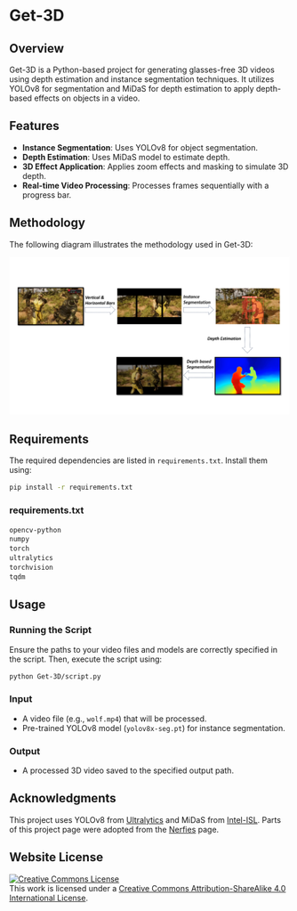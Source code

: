 # Get-3D

## Overview
Get-3D is a Python-based project for generating glasses-free 3D videos using depth estimation and instance segmentation techniques. It utilizes YOLOv8 for segmentation and MiDaS for depth estimation to apply depth-based effects on objects in a video.

## Features
- **Instance Segmentation**: Uses YOLOv8 for object segmentation.
- **Depth Estimation**: Uses MiDaS model to estimate depth.
- **3D Effect Application**: Applies zoom effects and masking to simulate 3D depth.
- **Real-time Video Processing**: Processes frames sequentially with a progress bar.

## Methodology
The following diagram illustrates the methodology used in Get-3D:

![Methodology](static/images/Get-3d.png)

## Requirements
The required dependencies are listed in `requirements.txt`. Install them using:

```sh
pip install -r requirements.txt
```

### requirements.txt
```txt
opencv-python
numpy
torch
ultralytics
torchvision
tqdm
``` 

## Usage

### Running the Script
Ensure the paths to your video files and models are correctly specified in the script. Then, execute the script using:

```sh
python Get-3D/script.py
```

### Input
- A video file (e.g., `wolf.mp4`) that will be processed.
- Pre-trained YOLOv8 model (`yolov8x-seg.pt`) for instance segmentation.

### Output
- A processed 3D video saved to the specified output path.


## Acknowledgments
This project uses YOLOv8 from [Ultralytics](https://github.com/ultralytics) and MiDaS from [Intel-ISL](https://github.com/intel-isl/MiDaS).
Parts of this project page were adopted from the [Nerfies](https://nerfies.github.io/) page.

## Website License
<a rel="license" href="http://creativecommons.org/licenses/by-sa/4.0/"><img alt="Creative Commons License" style="border-width:0" src="https://i.creativecommons.org/l/by-sa/4.0/88x31.png" /></a><br />This work is licensed under a <a rel="license" href="http://creativecommons.org/licenses/by-sa/4.0/">Creative Commons Attribution-ShareAlike 4.0 International License</a>.
